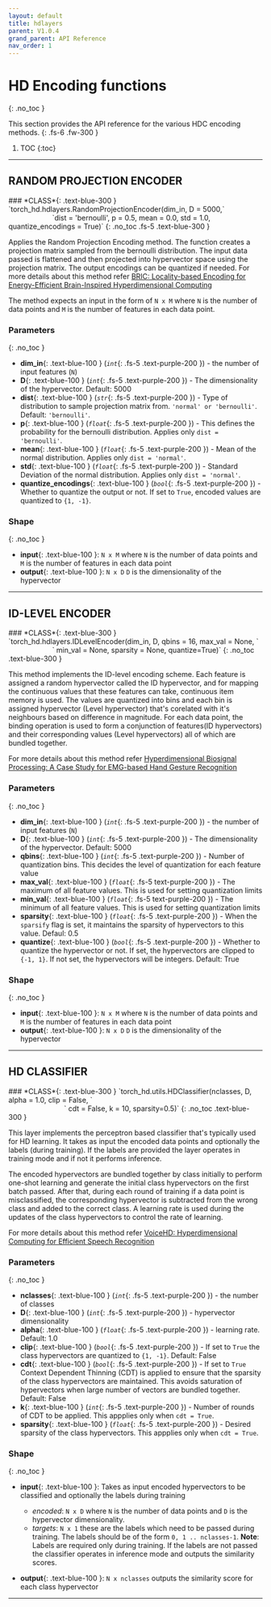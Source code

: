 ```yaml
---
layout: default
title: hdlayers
parent: V1.0.4
grand_parent: API Reference
nav_order: 1
---
```


# HD Encoding functions
{: .no_toc }

This section provides the API reference for the various HDC encoding methods.
{: .fs-6 .fw-300 }

1. TOC
{:toc}

---

## RANDOM PROJECTION ENCODER

<div class="code-example" markdown=1>


<div class="code-example" markdown=1>
### *CLASS*{: .text-blue-300 } &nbsp;&nbsp; `torch_hd.hdlayers.RandomProjectionEncoder(dim_in, D = 5000,`<br/> &nbsp;&nbsp;&nbsp;&nbsp;&nbsp;&nbsp;&nbsp;&nbsp;&nbsp;&nbsp;&nbsp;&nbsp;&nbsp;&nbsp;&nbsp;&nbsp;&nbsp;&nbsp;&nbsp;&nbsp;&nbsp;&nbsp;`dist = 'bernoulli', p = 0.5, mean = 0.0, std = 1.0,  quantize_encodings = True)`
{: .no_toc .fs-5 .text-blue-300 }
</div>

Applies the Random Projection Encoding method. The function creates a projection matrix
sampled from the bernoulli distribution. The input data passed is flattened
and then projected into hypervector space using the projection matrix. The output encodings
can be quantized if needed.
For more details about this method refer [BRIC: Locality-based Encoding for Energy-Efficient Brain-Inspired Hyperdimensional Computing](https://acsweb.ucsd.edu/~j1morris/documents/DAC2019_JusitnMorris_Final.pdf)

The method expects an input in the form of `N x M` where `N` is the number of data points
and `M` is the number of features in each data point.


### Parameters
{: .no_toc }
- **dim_in**{: .text-blue-100 } (*`int`*{: .fs-5 .text-purple-200 }) - the number of input features (`N`)
- **D**{: .text-blue-100 } (*`int`*{: .fs-5 .text-purple-200 }) - The dimensionality of the hypervector. Default: 5000
- **dist**{: .text-blue-100 } (*`str`*{: .fs-5 .text-purple-200 }) - Type of distribution to sample projection matrix from. `'normal' or 'bernoulli'`. Default: `'bernoulli'`.
- **p**{: .text-blue-100 } (*`float`*{: .fs-5 .text-purple-200 }) - This defines the probability for the bernoulli distribution. Applies only `dist = 'bernoulli'`.
- **mean**{: .text-blue-100 } (*`float`*{: .fs-5 .text-purple-200 }) - Mean of the normal distribution. Applies only `dist = 'normal'`.
- **std**{: .text-blue-100 } (*`float`*{: .fs-5 .text-purple-200 }) - Standard Deviation of the normal distribution. Applies only `dist = 'normal'`.
- **quantize_encodings**{: .text-blue-100 } (*`bool`*{: .fs-5 .text-purple-200 }) - Whether to quantize the output or not. If set to `True`, encoded values are quantized to `{1, -1}`. 


### Shape
{: .no_toc }

- **input**{: .text-blue-100 }: `N x M` where `N` is the number of data points and `M` 
is the number of features in each data point
- **output**{: .text-blue-100 }: `N x D` `D` is the dimensionality of the hypervector

</div>

--- 


## ID-LEVEL ENCODER

<div class="code-example" markdown=1>

<div class="code-example" markdown=1>
### *CLASS*{: .text-blue-300 } &nbsp;&nbsp; `torch_hd.hdlayers.IDLevelEncoder(dim_in, D, qbins = 16, max_val = None, `<br/> &nbsp;&nbsp;&nbsp;&nbsp;&nbsp;&nbsp;&nbsp;&nbsp;&nbsp;&nbsp;&nbsp;&nbsp;&nbsp;&nbsp;&nbsp;&nbsp;&nbsp;&nbsp;&nbsp;&nbsp;&nbsp;&nbsp;` min_val = None, sparsity = None, quantize=True)`
{: .no_toc .text-blue-300 }
</div>

This method implements the ID-level encoding scheme. Each feature is assigned a random
hypervector called the ID hypervector, and for mapping the continuous values that these features
can take, continuous item memory is used. The values are quantized into bins and each bin
is assigned  hypervector (Level hypervector) that's corelated with it's neighbours based on difference in magnitude.
For each data point, the binding operation is used to form a conjunction of features(ID hypervectors) 
and their corresponding values (Level hypervectors) all of which are bundled together.


For more details about this method refer [Hyperdimensional Biosignal Processing: A Case Study for EMG-based Hand Gesture Recognition](https://iis-people.ee.ethz.ch/~arahimi/papers/ICRC16.pdf)

### Parameters
{: .no_toc }
- **dim_in**{: .text-blue-100 } (*`int`*{: .fs-5 .text-purple-200 }) - the number of input features (`N`)
- **D**{: .text-blue-100 } (*`int`*{: .fs-5 .text-purple-200 }) - The dimensionality of the hypervector. Default: 5000
- **qbins**{: .text-blue-100 } (*`int`*{: .fs-5 .text-purple-200 }) - Number of quantization bins. This decides the level of quantization for each feature value
- **max_val**{: .text-blue-100 } (*`float`*{: .fs-5 text-purple-200 }) - The maximum of all feature values. This is used for setting quantization limits
- **min_val**{: .text-blue-100 } (*`float`*{: .fs-5 text-purple-200 }) - The minimum of all feature values. This is used for setting quantization limits
- **sparsity**{: .text-blue-100 } (*`float`*{: .fs-5 .text-purple-200 }) - When the `sparsify` flag is set, it maintains the sparsity of hypervectors to this value. Defaul: 0.5
- **quantize**{: .text-blue-100 } (*`bool`*{: .fs-5 .text-purple-200 }) - Whether to quantize the hypervector or not. If set, the hypervectors are clipped to `{-1, 1}`. 
If not set, the hypervectors will be integers. Default: True


### Shape
{: .no_toc }

- **input**{: .text-blue-100 }: `N x M` where `N` is the number of data points and `M` 
is the number of features in each data point
- **output**{: .text-blue-100 }: `N x D` `D` is the dimensionality of the hypervector

</div>

--- 

## HD CLASSIFIER

<div class="code-example" markdown=1>

<div class="code-example" markdown=1>
### *CLASS*{: .text-blue-300 } `torch_hd.utils.HDClassifier(nclasses, D, alpha = 1.0, clip = False, `<br/> &nbsp;&nbsp;&nbsp;&nbsp;&nbsp;&nbsp;&nbsp;&nbsp;&nbsp;&nbsp;&nbsp;&nbsp;&nbsp;&nbsp;&nbsp;&nbsp;&nbsp;&nbsp;&nbsp;&nbsp;&nbsp;&nbsp;&nbsp;&nbsp;&nbsp;&nbsp;&nbsp;&nbsp;` cdt = False, k = 10, sparsity=0.5)`
{: .no_toc .text-blue-300 }
</div>

This layer implements the perceptron based classifier that's typically used for HD learning.
It takes as input the encoded data points and optionally the labels (during training). If the labels
are provided the layer operates in training mode and if not it performs inference. 

The encoded hypervectors are bundled together by class initially to perform one-shot learning
and generate the initial class hypervectors on the first batch passed. After that, during each round of training
if a data point is misclassified, the corresponding hypervector is subtracted from the wrong class
and added to the correct class. A learning rate is used during the updates of the class hypervectors to
control the rate of learning.

For more details about this method refer [VoiceHD: Hyperdimensional Computing for Efficient Speech Recognition
](https://iis-people.ee.ethz.ch/~arahimi/papers/ICRC16.pd://ieeexplore.ieee.org/document/8123650)

### Parameters
{: .no_toc }
- **nclasses**{: .text-blue-100 } (*`int`*{: .fs-5 .text-purple-200 }) - the number of classes
- **D**{: .text-blue-100 } (*`int`*{: .fs-5 .text-purple-200 }) - hypervector dimensionality
- **alpha**{: .text-blue-100 } (*`float`*{: .fs-5 .text-purple-200 }) - learning rate. Default: 1.0
- **clip**{: .text-blue-100 } (*`bool`*{: .fs-5 .text-purple-200 }) - If set to `True` the class hypervectors are quantized to `{1, -1}`. Default: False
- **cdt**{: .text-blue-100 } (*`bool`*{: .fs-5 .text-purple-200 }) - If set to `True` Context Dependent Thinning (CDT) is applied to ensure that
the sparsity of the class hypervectors are maintained. This avoids saturation of hypervectors when large number of vectors are bundled together. Default: False
- **k**{: .text-blue-100 } (*`int`*{: .fs-5 .text-purple-200 }) - Number of rounds of CDT to be applied. This appplies only when `cdt = True`.	
- **sparsity**{: .text-blue-100 } (*`float`*{: .fs-5 .text-purple-200 }) - Desired sparsity of the class hypervectors. This appplies only when `cdt = True`.	


### Shape
{: .no_toc }

- **input**{: .text-blue-100 }: Takes as input encoded hypervectors to be classified and optionally
the labels during training
	- *encoded*: `N x D` where `N` is the number of data points and `D` is the hypervector dimensionality.
	- *targets*: `N x 1` these are the labels which need to be passed during training. The labels should be of the form `0, 1 .. nclasses-1`.
**Note**: Labels are required only during training. If the labels are not passed the classifier operates in inference mode and outputs the similarity scores.

- **output**{: .text-blue-100 }: `N x nclasses` outputs the similarity score for each class hypervector

</div>

--- 



